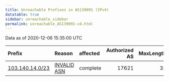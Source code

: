 ```yaml
---
title: Unreachable Prefixes in AS139091 (IPv4)
datatable: true
sidebar: unreachable_sidebar
permalink: unreachable_AS139091-v4.html
---
```


Data as of 2020-12-06 15:35:00 UTC


<div class="datatable-begin"></div>

| Prefix                                                   | Reason                                                                                                  | affected   |   Authorized AS |   MaxLength | Anchor                                       |   unreachable /24s |
|:---------------------------------------------------------|:--------------------------------------------------------------------------------------------------------|:-----------|----------------:|------------:|:---------------------------------------------|-------------------:|
| [103.140.14.0/23](https://stat.ripe.net/103.140.14.0/23) | [INVALID ASN](https://rpki-validator.ripe.net/announcement-preview?asn=AS139091&prefix=103.140.14.0/23) | complete   |           17621 |          32 | [APNIC](unreachable_APNIC_RPKI_Root-v4.html) |                  2 |

<div class="datatable-end"></div>